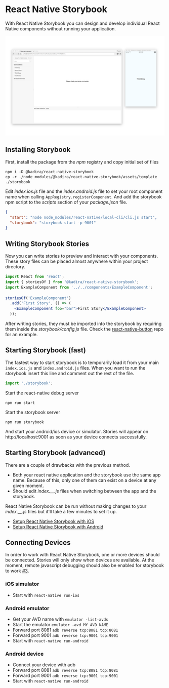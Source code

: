 # React Native Storybook

With React Native Storybook you can design and develop individual React Native components without running your application.

![React Storybook Screenshot](docs/screenshot.png)

## Installing Storybook

First, install the package from the *npm* registry and copy initial set of files

```shell
npm i -D @kadira/react-native-storybook
cp -r ./node_modules/@kadira/react-native-storybook/assets/template ./storybook
```

Edit *index.ios.js* file and the *index.android.js* file to set your root component name when calling `AppRegistry.registerComponent`. And add the storybook npm script to the *scripts* section of your *package.json* file.

```json
{
  "start": "node node_modules/react-native/local-cli/cli.js start",
  "storybook": "storybook start -p 9001"
}
```

## Writing Storybook Stories

Now you can write stories to preview and interact with your components. These story files can be placed almost anywhere within your project directory.

```jsx
import React from 'react';
import { storiesOf } from '@kadira/react-native-storybook';
import ExampleComponent from '../../components/ExampleComponent';

storiesOf('ExampleComponent')
  .add('First Story', () => (
    <ExampleComponent foo="bar">First Story</ExampleComponent>
  ));
```

After writing stories, they must be imported into the storybook by requiring them inside the *storybook/config.js* file. Check the [react-native-button](https://github.com/kadira-samples/react-native-button) repo for an example.

## Starting Storybook (fast)

The fastest way to start storybook is to temporarily load it from your main `index.ios.js` and `index.android.js` files. When you want to run the storybook insert this line and comment out the rest of the file.

```javascript
import './storybook';
```

Start the react-native debug server

```shell
npm run start
```

Start the storybook server

```shell
npm run storybook
```

And start your android/ios device or simulator. Stories will appear on http://localhost:9001 as soon as your device connects successfully.

## Starting Storybook (advanced)

There are a couple of drawbacks with the previous method.

- Both your react native application and the storybook use the same app name. Because of this, only one of them can exist on a device at any given moment.
- Should edit *index.__.js* files when switching between the app and the storybook.

React Native Storybook can be run without making changes to your *index.__.js* files but it'll take a few minutes to set it up.

- [Setup React Native Storybook with iOS](#)
- [Setup React Native Storybook with Android](#)

## Connecting Devices

In order to work with React Native Storybook, one or more devices should be connected. Stories will only show when devices are available. At the moment, remote javascript debugging should also be enabled for storybook to work [#3](https://github.com/kadirahq/react-native-storybook/issues/3).

### iOS simulator

- Start with `react-native run-ios`

### Android emulator

- Get your AVD name with `emulator -list-avds`
- Start the emulator `emulator -avd MY_AVD_NAME`
- Forward port 8081 `adb reverse tcp:8081 tcp:8081`
- Forward port 9001 `adb reverse tcp:9001 tcp:9001`
- Start with `react-native run-android`

### Android device

- Connect your device with adb
- Forward port 8081 `adb reverse tcp:8081 tcp:8081`
- Forward port 9001 `adb reverse tcp:9001 tcp:9001`
- Start with `react-native run-android`
